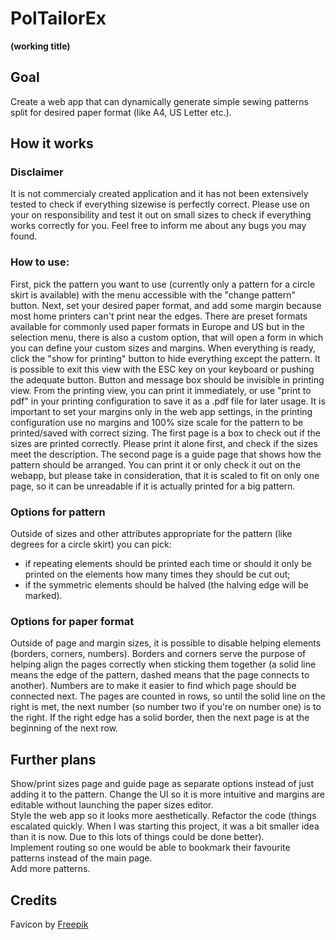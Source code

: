 # PolTailorEx

**(working title)**

## Goal

Create a web app that can dynamically generate simple sewing patterns split for desired paper format (like A4, US Letter etc.).

## How it works

### Disclaimer

It is not commercialy created application and it has not been extensively tested to check if everything sizewise is perfectly correct. Please use on your on responsibility and test it out on small sizes to check if everything works correctly for you. Feel free to inform me about any bugs you may found.

### How to use: 
First, pick the pattern you want to use (currently only a pattern for a circle skirt is available) with the menu accessible with the "change pattern" button. Next, set your desired paper format, and add some margin because most home printers can't print near the edges. There are preset formats available for commonly used paper formats in Europe and US but in the selection menu, there is also a custom option, that will open a form in which you can define your custom sizes and margins. When everything is ready, click the "show for printing" button to hide everything except the pattern. It is possible to exit this view with the ESC key on your keyboard or pushing the adequate button. Button and message box should be invisible in printing view. From the printing view, you can print it immediately, or use "print to pdf" in your printing configuration to save it as a .pdf file for later usage. It is important to set your margins only in the web app settings, in the printing configuration use no margins and 100% size scale for the pattern to be printed/saved with correct sizing. The first page is a box to check out if the sizes are printed correctly. Please print it alone first, and check if the sizes meet the description. The second page is a guide page that shows how the pattern should be arranged. You can print it or only check it out on the webapp, but please take in consideration, that it is scaled to fit on only one page, so it can be unreadable if it is actually printed for a big pattern.

### Options for pattern

Outside of sizes and other attributes appropriate for the pattern (like degrees for a circle skirt) you can pick:
- if repeating elements should be printed each time or should it only be printed on the elements how many times they should be cut out;
- if the symmetric elements should be halved (the halving edge will be marked).

### Options for paper format
Outside of page and margin sizes, it is possible to disable helping elements (borders, corners, numbers). Borders and corners serve the purpose of helping align the pages correctly when sticking them together (a solid line means the edge of the pattern, dashed means that the page connects to another). Numbers are to make it easier to find which page should be connected next. The pages are counted in rows, so until the solid line on the right is met, the next number (so number two if you're on number one) is to the right. If the right edge has a solid border, then the next page is at the beginning of the next row.

## Further plans
Show/print sizes page and guide page as separate options instead of just adding it to the pattern.
Change the UI so it is more intuitive and margins are editable without launching the paper sizes editor.  
Style the web app so it looks more aesthetically.
Refactor the code (things escalated quickly. When I was starting this project, it was a bit smaller idea than it is now. Due to this lots of things could be done better).  
Implement routing so one would be able to bookmark their favourite patterns instead of the main page.  
Add more patterns.

## Credits

Favicon by [Freepik](freepik.com "Freepik")
